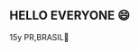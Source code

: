 ## HELLO EVERYONE 😄 
15y
PR,BRASIL💬 


<!--
**Raybloot/Raybloot** is a ✨ _special_ ✨ repository because its `README.md` (this file) appears on your GitHub profile.

Here are some ideas to get you started:

- 🔭 I’m currently working on ...
- 🌱 I’m currently learning ...
- 👯 I’m looking to collaborate on ...
- 🤔 I’m looking for help with ...
- Ask me about ...
- 📫 How to reach me: ...
-  Pronouns: ...
- ⚡ Fun fact: ...
-->
